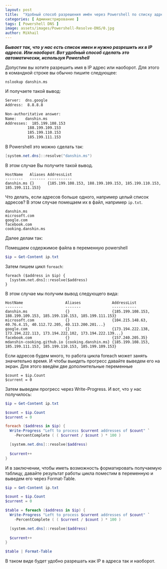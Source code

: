 ```yaml
---
layout: post
title:  "Удобный способ разрешения имён через Powershell по списку адресов"
categories: [ Администрирование ]
tags: [ Powershell DNS ]
image: assets/images/Powershell-Resolve-DNS/0.jpg
author: Mikhail
---
```


***Бывает так, что у нас есть список имен и нужно разрешить их в IP адреса. Или наоборот. Вот удобный способ сделать это автоматически, используя Powershell***

Допустим вы хотите разрешить имя в IP адрес или наоборот. Для этого в командной строке вы обычно пишите следующее:

```
nslookup danshin.ms
```

И получаете такой вывод:

```cmd
Server:  dns.google
Address:  8.8.8.8

Non-authoritative answer:
Name:    danshin.ms
Addresses:  185.199.108.153
          188.199.109.153
          185.199.110.153
          185.199.111.153
```

В Powershell это можно сделать так:

```powershell
[system.net.dns]::resolve("danshin.ms")
```

В этом случае Вы получите такой вывод.

```
HostName   Aliases AddressList
--------   ------- -----------
danshin.ms {}      {185.199.108.153, 188.199.109.153, 185.199.110.153, 185.199.111.153}
```

Что делать, если адресов больше одного, например целый список адресов? В этом случае помещаем их в файл, например `ip.txt`.

```
danshin.ms
microsoft.com
google.com
facebook.com
cooking.danshin.ms
```

Далее делам так:

Помещаем содержимое файла в переменную powershell

```powershell
$ip = Get-Content ip.txt
```

Затем пишем цикл `foreach`:

```
foreach ($address in $ip) {
  [system.net.dns]::resolve($address)
}
```

В этом случае мы получим вывод следующего вида:

```
HostName                   Aliases              AddressList                                                            
--------                   -------              -----------                                                            
danshin.ms                 {}                   {185.199.108.153, 188.199.109.153, 185.199.110.153, 185.199.111.153}   
microsoft.com              {}                   {104.215.148.63, 40.76.4.15, 40.112.72.205, 40.113.200.201...}         
google.com                 {}                   {173.194.222.138, 173.194.222.113, 173.194.222.102, 173.194.222.139...}
facebook.com               {}                   {157.240.205.35}                                                       
mdanshin-cooking.github.io {cooking.danshin.ms} {185.199.108.153, 185.199.111.153, 185.199.110.153, 185.199.109.153} 
```

Если адресов будем много, то работа цикла foreach может занять значительно время. И чтобы выидеть прогресс давайте выведем его на экран. Для этого введём две дополнительные переменные

```
$count = $ip.Count
$current = 0
```

Затем выведем прогресс через Write-Progress. И вот, что у нас получилось:

```powershell
$ip = Get-Content ip.txt

$count = $ip.Count
$current = 0

foreach ($address in $ip) {
  Write-Progress "Left to process $current addresses of $count" `
    -PercentComplete ( ( $current / $count ) * 100 )

  [system.net.dns]::resolve($address)
   
  $current++
}
```

И в заключении, чтобы иметь возможность форматировать получаемую таблицу, давайте результат работы цикла поместим в переменную и выведем его через Format-Table.

```powershell
$ip = Get-Content ip.txt

$count = $ip.Count
$current = 0

$table = foreach ($address in $ip) {
  Write-Progress "Left to process $current addresses of $count" `
    -PercentComplete ( ( $current / $count ) * 100 )

  [system.net.dns]::resolve($address)
   
  $current++
}

$table | Format-Table
```

В таком виде будет удобно разрешать как IP в адреса так и наоборот.